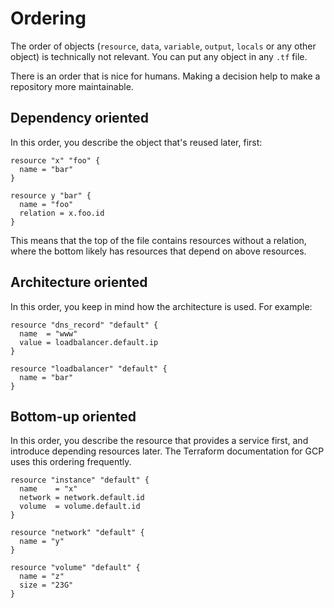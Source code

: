 # Ordering

The order of objects (`resource`, `data`, `variable`, `output`, `locals` or any other object) is technically not relevant. You can put any object in any `.tf` file.

There is an order that is nice for humans. Making a decision help to make a repository more maintainable.

## Dependency oriented

In this order, you describe the object that's reused later, first:

```hcl
resource "x" "foo" {
  name = "bar"
}

resource y "bar" {
  name = "foo"
  relation = x.foo.id
}
```

This means that the top of the file contains resources without a relation, where the bottom likely has resources that depend on above resources.

## Architecture oriented

In this order, you keep in mind how the architecture is used. For example:

```hcl
resource "dns_record" "default" {
  name  = "www"
  value = loadbalancer.default.ip
}

resource "loadbalancer" "default" {
  name = "bar"
}
```

## Bottom-up oriented

In this order, you describe the resource that provides a service first, and introduce depending resources later. The Terraform documentation for GCP uses this ordering frequently.

```hcl
resource "instance" "default" {
  name    = "x"
  network = network.default.id
  volume  = volume.default.id
}

resource "network" "default" {
  name = "y"
}

resource "volume" "default" {
  name = "z"
  size = "23G"
}
```
